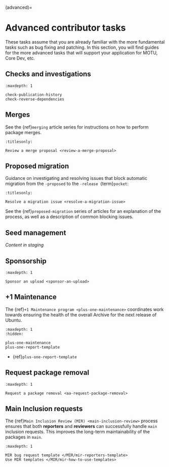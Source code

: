 (advanced)=
# Advanced contributor tasks

These tasks assume that you are already familiar with the more fundamental
tasks such as bug fixing and patching. In this section, you will find guides
for the more advanced tasks that will support your application for MOTU, Core
Dev, etc.


## Checks and investigations

```{toctree}
:maxdepth: 1

check-publication-history
check-reverse-dependencies
```


## Merges

See the {ref}`merging` article series for instructions on how to perform package merges.

```{toctree}
:titlesonly:

Review a merge proposal <review-a-merge-proposal>
```


## Proposed migration

Guidance on investigating and resolving issues that block automatic migration from the `-proposed` to the `-release `{term}`pocket`:

```{toctree}
:titlesonly:

Resolve a migration issue <resolve-a-migration-issue>
```

See the {ref}`proposed-migration` series of articles for an explanation of the process, as well as a description of common blocking issues.


## Seed management

*Content in staging*


## Sponsorship

```{toctree}
:maxdepth: 1

Sponsor an upload <sponsor-an-upload>
```


## +1 Maintenance

The {ref}`+1 Maintenance program <plus-one-maintenance>` coordinates work
towards ensuring the health of the overall Archive for the next release of
Ubuntu.

```{toctree}
:maxdepth: 1
:hidden:

plus-one-maintenance
plus-one-report-template
```

* {ref}`plus-one-report-template`


## Request package removal

```{toctree}
:maxdepth: 1

Request a package removal <aa-request-package-removal>
```


## Main Inclusion requests

The {ref}`Main Inclusion Review (MIR) <main-inclusion-review>` process ensures
that both **reporters** and **reviewers** can successfully handle `main`
inclusion requests. This improves the long-term maintainability of the packages 
in `main`.

```{toctree}
:maxdepth: 1

MIR bug request template </MIR/mir-reporters-template>
Use MIR templates </MIR/mir-how-to-use-templates>
```

